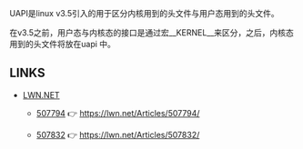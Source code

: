 UAPI是linux v3.5引入的用于区分内核用到的头文件与用户态用到的头文件。

在v3.5之前，用户态与内核态的接口是通过宏__KERNEL__来区分，之后，内核态用到的头文件将放在uapi
中。




## LINKS



* [LWN.NET](http://lwn.net/)

  * [507794](http://lwn.net/Articles/507794)
    👉 <https://lwn.net/Articles/507794/>
  
  * [507832](http://lwn.net/Articles/507832/)
    👉 <https://lwn.net/Articles/507832/>

